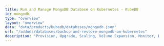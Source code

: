 ```yaml
---
title: Run and Manage MongoDB Database on Kubernetes - KubeDB
id: mongodb
type: "overview"
layout: "overview"
data: "data/products/kubedb/databases/mongodb.json"
url: "/addons/databases/backup-and-restore-mongodb-on-kubernetes"
description: "Provision, Upgrade, Scaling, Volume Expansion, Monitor, Backup & Restore, Security for MongoDB Databases in Kubernetes on any Public & Private Cloud"
---
```

